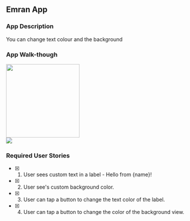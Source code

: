  ## Emran App

### App Description
You can change text colour and the background

### App Walk-though

<img src="YOUR_GIF_URL_HERE" width=200><br>
![](https://i.imgur.com/ptsTGHX.gif)



### Required User Stories
- [x] 1. User sees custom text in a label - Hello from {name}!
- [x] 2. User see's custom background color.
- [x] 3. User can tap a button to change the text color of the label.
- [x] 4. User can tap a button to change the color of the background view.
